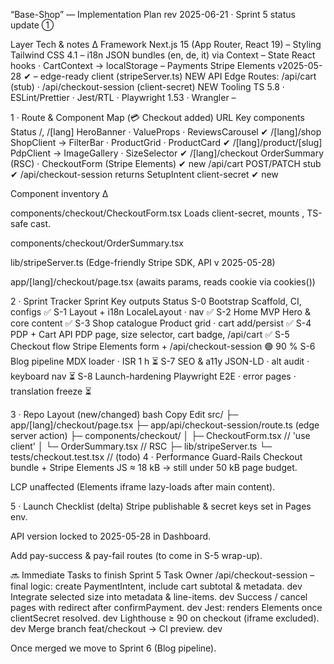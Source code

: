 “Base-Shop” — Implementation Plan
rev 2025-06-21 · Sprint 5 status update ①

Layer Tech & notes Δ
Framework Next.js 15 (App Router, React 19) –
Styling Tailwind CSS 4.1 –
i18n JSON bundles (en, de, it) via Context –
State React hooks · CartContext → localStorage –
Payments Stripe Elements v2025-05-28 ✔ – edge-ready client (stripeServer.ts) NEW
API Edge Routes: /api/cart (stub) · /api/checkout-session (client-secret) NEW
Tooling TS 5.8 · ESLint/Prettier · Jest/RTL · Playwright 1.53 · Wrangler –

1 · Route & Component Map (💳 Checkout added)
URL Key components Status
/, /[lang] HeroBanner · ValueProps · ReviewsCarousel ✔
/[lang]/shop ShopClient → FilterBar · ProductGrid · ProductCard ✔
/[lang]/product/[slug] PdpClient → ImageGallery · SizeSelector ✔
/[lang]/checkout OrderSummary (RSC) · CheckoutForm (Stripe Elements) ✔ new
/api/cart POST/PATCH stub ✔
/api/checkout-session returns SetupIntent client-secret ✔ new

Component inventory Δ

components/checkout/CheckoutForm.tsx
Loads client-secret, mounts <Elements locale={…}>, TS-safe cast.

components/checkout/OrderSummary.tsx

lib/stripeServer.ts (Edge-friendly Stripe SDK, API v 2025-05-28)

app/[lang]/checkout/page.tsx (awaits params, reads cookie via cookies())

2 · Sprint Tracker
Sprint Key outputs Status
S-0 Bootstrap Scaffold, CI, configs ✅
S-1 Layout + i18n LocaleLayout · nav ✅
S-2 Home MVP Hero & core content ✅
S-3 Shop catalogue Product grid · cart add/persist ✅
S-4 PDP + Cart API PDP page, size selector, cart badge, /api/cart ✅
S-5 Checkout flow Stripe Elements form + /api/checkout-session 🟢 90 %
S-6 Blog pipeline MDX loader · ISR 1 h ⏳
S-7 SEO & a11y JSON-LD · alt audit · keyboard nav ⏳
S-8 Launch-hardening Playwright E2E · error pages · translation freeze ⏳

3 · Repo Layout (new/changed)
bash
Copy
Edit
src/
├─ app/[lang]/checkout/page.tsx
├─ app/api/checkout-session/route.ts (edge server action)
├─ components/checkout/
│ ├─ CheckoutForm.tsx // 'use client'
│ └─ OrderSummary.tsx // RSC
├─ lib/stripeServer.ts
└─ tests/checkout.test.tsx // (todo)
4 · Performance Guard-Rails
Checkout bundle + Stripe Elements JS ≈ 18 kB → still under 50 kB page budget.

LCP unaffected (Elements iframe lazy-loads after main content).

5 · Launch Checklist (delta)
Stripe publishable & secret keys set in Pages env.

API version locked to 2025-05-28 in Dashboard.

Add pay-success & pay-fail routes (to come in S-5 wrap-up).

🔜 Immediate Tasks to finish Sprint 5
Task Owner
/api/checkout-session – final logic: create PaymentIntent, include cart subtotal & metadata. dev
Integrate selected size into metadata & line-items. dev
Success / cancel pages with redirect after confirmPayment. dev
Jest: renders Elements once clientSecret resolved. dev
Lighthouse ≥ 90 on checkout (iframe excluded). dev
Merge branch feat/checkout → CI preview. dev

Once merged we move to Sprint 6 (Blog pipeline).
